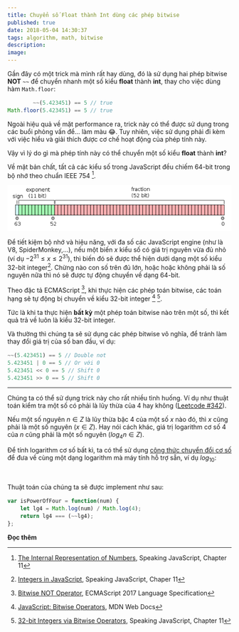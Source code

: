 ```yaml
---
title: Chuyển số Float thành Int dùng các phép bitwise
published: true
date: 2018-05-04 14:30:37
tags: algorithm, math, bitwise
description: 
image:
---
```

Gần đây có một trick mà mình rất hay dùng, đó là sử dụng hai phép bitwise **NOT** `~~` để chuyển nhanh một số kiểu **float** thành **int**, thay cho việc dùng hàm `Math.floor`:

```javascript
        ~~(5.423451) == 5 // true
Math.floor(5.423451) == 5 // true
```

Ngoài hiệu quả về mặt performance ra, trick này có thể được sử dụng trong các buổi phỏng vấn để... làm màu :joy:. Tuy nhiên, việc sử dụng phải đi kèm với việc hiểu và giải thích được cơ chế hoạt động của phép tính này.

Vậy vì lý do gì mà phép tính này có thể chuyển một số kiểu **float** thành **int**?

Về mặt bản chất, tất cả các kiểu số trong JavaScript đều chiếm 64-bit trong bộ nhớ theo chuẩn IEEE 754 [^1].

![](img/javascript-float.png)

Để tiết kiệm bộ nhớ và hiệu năng, với đa số các JavaScript engine (như là V8, SpiderMonkey,...), nếu một biến $x$ kiểu số có giá trị nguyên vừa đủ nhỏ (ví dụ $-2^{31} \le x \le 2^{31}$), thì biến đó sẽ được thể hiện dưới dạng một số kiểu 32-bit integer[^2]. Chừng nào con số trên đủ lớn, hoặc hoặc không phải là số nguyên nữa thì nó sẽ được tự động chuyển về dạng 64-bit.

Theo đặc tả ECMAScript [^3], khi thực hiện các phép toán bitwise, các toán hạng sẽ tự động bị chuyển về kiểu 32-bit integer [^4] [^5].

Tức là khi ta thực hiện **bất kỳ** một phép toán bitwise nào trên một số, thì kết quả trả về luôn là kiểu 32-bit integer.

Và thường thì chúng ta sẽ sử dụng các phép bitwise vô nghĩa, để tránh làm thay đổi giá trị của số ban đầu, ví dụ:

```javascript
~~(5.423451) == 5 // Double not
5.423451 | 0 == 5 // Or với 0
5.423451 << 0 == 5 // Shift 0
5.423451 >> 0 == 5 // Shift 0
```

---

Chúng ta có thể sử dụng trick này cho rất nhiều tình huống. Ví dụ như thuật toán kiểm tra một số có phải là lũy thừa của 4 hay không ([Leetcode #342](https://leetcode.com/problems/power-of-four/description/)).

Nếu một số nguyên $n \in Z$ là lũy thừa bậc 4 của một số $x$ nào đó, thì $x$ cũng phải là một số nguyên ($x \in Z$). Hay nói cách khác, giá trị logarithm cơ số 4 của $n$ cũng phải là một số nguyên ($log_4n \in Z$).

Để tính logarithm cơ số bất kì, ta có thể sử dụng [công thức chuyển đổi cơ số](https://en.wikipedia.org/wiki/Logarithm#Change_of_base) để đưa về cùng một dạng logarithm mà máy tính hỗ trợ sẵn, ví dụ $log_{10}$:

<math>
log_ab = \displaystyle{\frac{log_{10}b}{log_{10}a}}
</math>

Thuật toán của chúng ta sẽ được implement như sau:

```javascript
var isPowerOfFour = function(num) {
    let lg4 = Math.log(num) / Math.log(4);
    return lg4 === (~~lg4);
};
```

**Đọc thêm**

[^1]: [The Internal Representation of Numbers](http://speakingjs.com/es5/ch11.html#number_representation), Speaking JavaScript, Chapter 11

[^2]: [Integers in JavaScript](http://speakingjs.com/es5/ch11.html#integers), Speaking JavaScript, Chaper 11

[^3]: [Bitwise NOT Operator](https://www.ecma-international.org/ecma-262/8.0/index.html#sec-bitwise-not-operator), ECMAScript 2017 Language Specification

[^4]: [JavaScript: Bitwise Operators](https://developer.mozilla.org/en-US/docs/Web/JavaScript/Reference/Operators/Bitwise_Operators#Signed_32-bit_integers), MDN Web Docs

[^5]: [32-bit Integers via Bitwise Operators](http://speakingjs.com/es5/ch11.html#integers_via_bitwise_operators), Speaking JavaScript, Chapter 11

